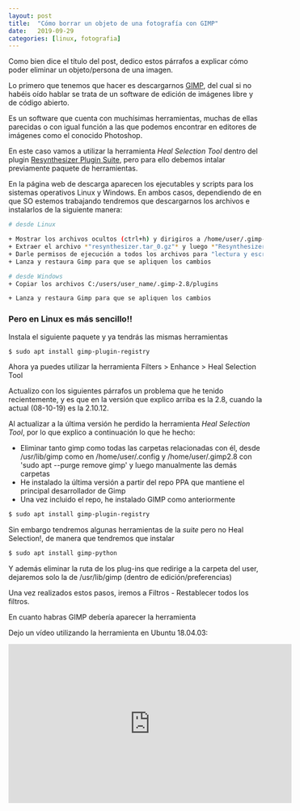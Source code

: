 ```yaml
---
layout: post
title:  "Cómo borrar un objeto de una fotografía con GIMP"
date:   2019-09-29
categories: [linux, fotografia]
---
```


Como bien dice el título del post, dedico estos párrafos a explicar cómo poder eliminar un objeto/persona de una imagen.

Lo primero que tenemos que hacer es descargarnos [GIMP](https://www.gimp.org/), del cual si no habéis oído hablar se trata de un software de edición de imágenes libre y de código abierto.

Es un software que cuenta con muchísimas herramientas, muchas de ellas parecidas o con igual función a las que podemos encontrar en editores de imágenes como el conocido Photoshop.

En este caso vamos a utilizar la herramienta *Heal Selection Tool* dentro del plugin [Resynthesizer Plugin Suite](https://github.com/bootchk/resynthesizer), pero para ello debemos intalar previamente paquete de herramientas.

En la página web de descarga aparecen los ejecutables y scripts para los sistemas operativos Linux y Windows. En ambos casos, dependiendo de en que SO estemos trabajando tendremos que descargarnos los archivos e instalarlos de la siguiente manera:

```bash
# desde Linux

+ Mostrar los archivos ocultos (ctrl+h) y dirigiros a /home/user/.gimp-2.8/plug-ins y mover los archivos descargados aquí
+ Extraer el archivo *"resynthesizer.tar_0.gz"* y luego *"Resynthesizer"*.
+ Darle permisos de ejecución a todos los archivos para "lectura y escritura" y marcar la casilla de verificación "permitir ejecutar el archivo como un programa"
+ Lanza y restaura Gimp para que se apliquen los cambios

# desde Windows
+ Copiar los archivos C:/users/user_name/.gimp-2.8/plugins

+ Lanza y restaura Gimp para que se apliquen los cambios
```

### **Pero en Linux es más sencillo!!**

Instala el siguiente paquete y ya tendrás las mismas herramientas

```bash
$ sudo apt install gimp-plugin-registry
```

Ahora ya puedes utilizar la herramienta Filters > Enhance > Heal Selection Tool

Actualizo con los siguientes párrafos un problema que he tenido recientemente, y es que en la versión que explico arriba es la 2.8, cuando la actual (08-10-19) es la 2.10.12.

Al actualizar a la última versión he perdido la herramienta *Heal Selection Tool*, por lo que explico a continuación lo que he hecho:
- Eliminar tanto gimp como todas las carpetas relacionadas con él, desde /usr/lib/gimp como en /home/user/.config y /home/user/.gimp2.8 con 'sudo apt --purge remove gimp' y luego manualmente las demás carpetas
- He instalado la última versión a partir del repo PPA que mantiene el principal desarrollador de Gimp
- Una vez incluido el repo, he instalado GIMP como anteriormente

```bash
$ sudo apt install gimp-plugin-registry
```

Sin embargo tendremos algunas herramientas de la *suite* pero no Heal Selection!, de manera que tendremos que instalar

```bash
$ sudo apt install gimp-python
```

Y además eliminar la ruta de los plug-ins que redirige a la carpeta del user, dejaremos solo la de /usr/lib/gimp (dentro de edición/preferencias)

Una vez realizados estos pasos, iremos a Filtros - Restablecer todos los filtros.

En cuanto habras GIMP debería aparecer la herramienta

Dejo un vídeo utilizando la herramienta en Ubuntu 18.04.03:

<iframe width="560" height="315" src="https://www.youtube.com/embed/659J9YquZsg" frameborder="0" allow="accelerometer; autoplay; encrypted-media; gyroscope; picture-in-picture" allowfullscreen></iframe>

